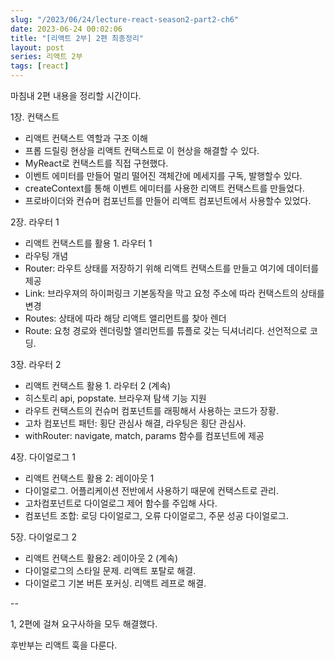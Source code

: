 ```yaml
---
slug: "/2023/06/24/lecture-react-season2-part2-ch6"
date: 2023-06-24 00:02:06
title: "[리액트 2부] 2편 최종정리"
layout: post
series: 리액트 2부
tags: [react]
---
```


마침내 2편 내용을 정리할 시간이다.

1장. 컨택스트

- 리액트 컨택스트 역할과 구조 이해
- 프롭 드릴링 현상을 리액트 컨택스트로 이 현상을 해결할 수 있다.
- MyReact로 컨택스트를 직접 구현했다.
- 이벤트 에미터를 만들어 멀리 떨어진 객체간에 메세지를 구독, 발행할수 있다.
- createContext를 통해 이벤트 에미터를 사용한 리액트 컨택스트를 만들었다.
- 프로바이더와 컨슈머 컴포넌트를 만들어 리액트 컴포넌트에서 사용할수 있었다.

2장. 라우터 1

- 리액트 컨택스트를 활용 1. 라우터 1
- 라우팅 개념
- Router: 라우트 상태를 저장하기 위해 리액트 컨택스트를 만들고 여기에 데이터를 제공
- Link: 브라우져의 하이퍼링크 기본동작을 막고 요청 주소에 따라 컨택스트의 상태를 변경
- Routes: 상태에 따라 해당 리액트 앨리먼트를 찾아 렌더
- Route: 요청 경로와 렌더링할 앨리먼트를 튜플로 갖는 딕셔너리다. 선언적으로 코딩.

3장. 라우터 2

- 리액트 컨택스트 활용 1. 라우터 2 (계속)
- 히스토리 api, popstate. 브라우져 탐색 기능 지원
- 라우트 컨택스트의 컨슈머 컴포넌트를 래핑해서 사용하는 코드가 장황.
- 고차 컴포넌트 패턴: 횡단 관심사 해결, 라우팅은 횡단 관심사.
- withRouter: navigate, match, params 함수를 컴포넌트에 제공

4장. 다이얼로그 1

- 리액트 컨택스트 활용 2: 레이아웃 1
- 다이얼로그. 어플리케이션 전반에서 사용하기 때문에 컨택스트로 관리.
- 고차컴포넌트로 다이얼로그 제어 함수를 주입해 사다.
- 컴포넌트 조합: 로딩 다이얼로그, 오류 다이얼로그, 주문 성공 다이얼로그.

5장. 다이얼로그 2

- 리액트 컨택스트 활용2: 레이아웃 2 (계속)
- 다이얼로그의 스타일 문제. 리액트 포탈로 해결.
- 다이얼로그 기본 버튼 포커싱. 리액트 레프로 해결.

--

1, 2편에 걸쳐 요구사하을 모두 해결했다.

후반부는 리액트 훅을 다룬다.
